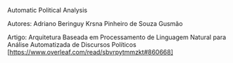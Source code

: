 
 Automatic Political Analysis 

 Autores:
 Adriano Beringuy
 Krsna Pinheiro de Souza Gusmão

 Artigo:
 Arquitetura Baseada em Processamento de Linguagem Natural para Análise Automatizada de Discursos Políticos
 [https://www.overleaf.com/read/sbvrpytmmzkt#860668]
